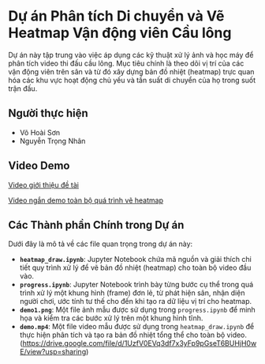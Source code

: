 # Dự án Phân tích Di chuyển và Vẽ Heatmap Vận động viên Cầu lông

Dự án này tập trung vào việc áp dụng các kỹ thuật xử lý ảnh và học máy để phân tích video thi đấu cầu lông. Mục tiêu chính là theo dõi vị trí của các vận động viên trên sân và từ đó xây dựng bản đồ nhiệt (heatmap) trực quan hóa các khu vực hoạt động chủ yếu và tần suất di chuyển của họ trong suốt trận đấu.

## Người thực hiện

* Võ Hoài Sơn
* Nguyễn Trọng Nhân

## Video Demo

[Video giới thiệu đề tài](https://youtu.be/N5h5xNVd9W4)

[Video ngắn demo toàn bộ quá trình vẽ heatmap](https://youtu.be/ah2owUbRXNk)

## Các Thành phần Chính trong Dự án

Dưới đây là mô tả về các file quan trọng trong dự án này:

* **`heatmap_draw.ipynb`**: Jupyter Notebook chứa mã nguồn và giải thích chi tiết quy trình xử lý để vẽ bản đồ nhiệt (heatmap) cho toàn bộ video đầu vào.
* **`progress.ipynb`**: Jupyter Notebook trình bày từng bước cụ thể trong quá trình xử lý một khung hình (frame) đơn lẻ, từ phát hiện sân, nhận diện người chơi, ước tính tư thế cho đến khi tạo ra dữ liệu vị trí cho heatmap.
* **`demo1.png`**: Một file ảnh mẫu được sử dụng trong `progress.ipynb` để minh họa và kiểm tra các bước xử lý trên một khung hình tĩnh.
* **`demo.mp4`**: Một file video mẫu được sử dụng trong `heatmap_draw.ipynb` để thực hiện phân tích và tạo ra bản đồ nhiệt tổng thể cho toàn bộ video. (https://drive.google.com/file/d/1UzfV0EVq3df7x3yFp9pGseT6BUHjH0wE/view?usp=sharing)
